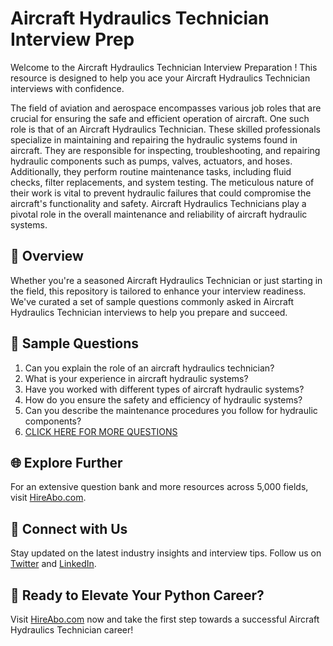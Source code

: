 # Aircraft Hydraulics Technician Interview Prep

Welcome to the Aircraft Hydraulics Technician Interview Preparation ! This resource is designed to help you ace your Aircraft Hydraulics Technician interviews with confidence.

The field of aviation and aerospace encompasses various job roles that are crucial for ensuring the safe and efficient operation of aircraft. One such role is that of an Aircraft Hydraulics Technician. These skilled professionals specialize in maintaining and repairing the hydraulic systems found in aircraft. They are responsible for inspecting, troubleshooting, and repairing hydraulic components such as pumps, valves, actuators, and hoses. Additionally, they perform routine maintenance tasks, including fluid checks, filter replacements, and system testing. The meticulous nature of their work is vital to prevent hydraulic failures that could compromise the aircraft's functionality and safety. Aircraft Hydraulics Technicians play a pivotal role in the overall maintenance and reliability of aircraft hydraulic systems.

## 🚀 Overview

Whether you're a seasoned Aircraft Hydraulics Technician or just starting in the field, this repository is tailored to enhance your interview readiness. We've curated a set of sample questions commonly asked in Aircraft Hydraulics Technician interviews to help you prepare and succeed.

## 📝 Sample Questions

1. Can you explain the role of an aircraft hydraulics technician?
2. What is your experience in aircraft hydraulic systems?
3. Have you worked with different types of aircraft hydraulic systems?
4. How do you ensure the safety and efficiency of hydraulic systems?
5. Can you describe the maintenance procedures you follow for hydraulic components?
6. [CLICK HERE FOR MORE QUESTIONS](https://hireabo.com/job/14_3_10/Aircraft%20Hydraulics%20Technician)

## 🌐 Explore Further

For an extensive question bank and more resources across 5,000 fields, visit [HireAbo.com](https://www.hireabo.com).

## 📱 Connect with Us

Stay updated on the latest industry insights and interview tips. Follow us on [Twitter](https://twitter.com/hireabo) and [LinkedIn](https://www.linkedin.com/in/hire-abo-3609972a8/).

## 🚀 Ready to Elevate Your Python Career?

Visit [HireAbo.com](https://www.hireabo.com) now and take the first step towards a successful Aircraft Hydraulics Technician career!